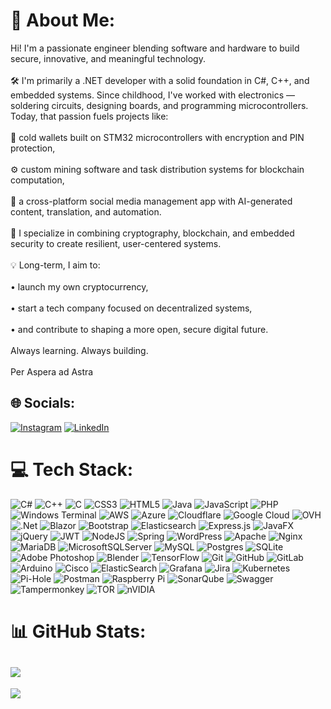 # 💫 About Me:
Hi! I'm a passionate engineer blending software and hardware to build secure, innovative, and meaningful technology.<br><br>🛠️ I'm primarily a .NET developer with a solid foundation in C#, C++, and embedded systems. Since childhood, I've worked with electronics — soldering circuits, designing boards, and programming microcontrollers.<br>Today, that passion fuels projects like:<br><br>    🧊 cold wallets built on STM32 microcontrollers with encryption and PIN protection,<br><br>    ⚙️ custom mining software and task distribution systems for blockchain computation,<br><br>    📲 a cross-platform social media management app with AI-generated content, translation, and automation.<br><br>🔐 I specialize in combining cryptography, blockchain, and embedded security to create resilient, user-centered systems.<br><br>💡 Long-term, I aim to:<br><br>    • launch my own cryptocurrency,<br><br>    • start a tech company focused on decentralized systems,<br><br>    • and contribute to shaping a more open, secure digital future.<br><br>Always learning. Always building.<br><br>Per Aspera ad Astra


## 🌐 Socials:
[![Instagram](https://img.shields.io/badge/Instagram-%23E4405F.svg?logo=Instagram&logoColor=white)](https://instagram.com/whereishirus) [![LinkedIn](https://img.shields.io/badge/LinkedIn-%230077B5.svg?logo=linkedin&logoColor=white)](https://linkedin.com/in/hirus00107) 

# 💻 Tech Stack:
![C#](https://img.shields.io/badge/c%23-%23239120.svg?style=flat&logo=csharp&logoColor=white) ![C++](https://img.shields.io/badge/c++-%2300599C.svg?style=flat&logo=c%2B%2B&logoColor=white) ![C](https://img.shields.io/badge/c-%2300599C.svg?style=flat&logo=c&logoColor=white) ![CSS3](https://img.shields.io/badge/css3-%231572B6.svg?style=flat&logo=css3&logoColor=white) ![HTML5](https://img.shields.io/badge/html5-%23E34F26.svg?style=flat&logo=html5&logoColor=white) ![Java](https://img.shields.io/badge/java-%23ED8B00.svg?style=flat&logo=openjdk&logoColor=white) ![JavaScript](https://img.shields.io/badge/javascript-%23323330.svg?style=flat&logo=javascript&logoColor=%23F7DF1E) ![PHP](https://img.shields.io/badge/php-%23777BB4.svg?style=flat&logo=php&logoColor=white) ![Windows Terminal](https://img.shields.io/badge/Windows%20Terminal-%234D4D4D.svg?style=flat&logo=windows-terminal&logoColor=white) ![AWS](https://img.shields.io/badge/AWS-%23FF9900.svg?style=flat&logo=amazon-aws&logoColor=white) ![Azure](https://img.shields.io/badge/azure-%230072C6.svg?style=flat&logo=microsoftazure&logoColor=white) ![Cloudflare](https://img.shields.io/badge/Cloudflare-F38020?style=flat&logo=Cloudflare&logoColor=white) ![Google Cloud](https://img.shields.io/badge/GoogleCloud-%234285F4.svg?style=flat&logo=google-cloud&logoColor=white) ![OVH](https://img.shields.io/badge/ovh-%23123F6D.svg?style=flat&logo=ovh&logoColor=#123F6D) ![.Net](https://img.shields.io/badge/.NET-5C2D91?style=flat&logo=.net&logoColor=white) ![Blazor](https://img.shields.io/badge/blazor-%235C2D91.svg?style=flat&logo=blazor&logoColor=white) ![Bootstrap](https://img.shields.io/badge/bootstrap-%238511FA.svg?style=flat&logo=bootstrap&logoColor=white) ![Elasticsearch](https://img.shields.io/badge/elasticsearch-%230377CC.svg?style=flat&logo=elasticsearch&logoColor=white) ![Express.js](https://img.shields.io/badge/express.js-%23404d59.svg?style=flat&logo=express&logoColor=%2361DAFB) ![JavaFX](https://img.shields.io/badge/javafx-%23FF0000.svg?style=flat&logo=javafx&logoColor=white) ![jQuery](https://img.shields.io/badge/jquery-%230769AD.svg?style=flat&logo=jquery&logoColor=white) ![JWT](https://img.shields.io/badge/JWT-black?style=flat&logo=JSON%20web%20tokens) ![NodeJS](https://img.shields.io/badge/node.js-6DA55F?style=flat&logo=node.js&logoColor=white) ![Spring](https://img.shields.io/badge/spring-%236DB33F.svg?style=flat&logo=spring&logoColor=white) ![WordPress](https://img.shields.io/badge/WordPress-%23117AC9.svg?style=flat&logo=WordPress&logoColor=white) ![Apache](https://img.shields.io/badge/apache-%23D42029.svg?style=flat&logo=apache&logoColor=white) ![Nginx](https://img.shields.io/badge/nginx-%23009639.svg?style=flat&logo=nginx&logoColor=white) ![MariaDB](https://img.shields.io/badge/MariaDB-003545?style=flat&logo=mariadb&logoColor=white) ![MicrosoftSQLServer](https://img.shields.io/badge/Microsoft%20SQL%20Server-CC2927?style=flat&logo=microsoft%20sql%20server&logoColor=white) ![MySQL](https://img.shields.io/badge/mysql-4479A1.svg?style=flat&logo=mysql&logoColor=white) ![Postgres](https://img.shields.io/badge/postgres-%23316192.svg?style=flat&logo=postgresql&logoColor=white) ![SQLite](https://img.shields.io/badge/sqlite-%2307405e.svg?style=flat&logo=sqlite&logoColor=white) ![Adobe Photoshop](https://img.shields.io/badge/adobe%20photoshop-%2331A8FF.svg?style=flat&logo=adobe%20photoshop&logoColor=white) ![Blender](https://img.shields.io/badge/blender-%23F5792A.svg?style=flat&logo=blender&logoColor=white) ![TensorFlow](https://img.shields.io/badge/TensorFlow-%23FF6F00.svg?style=flat&logo=TensorFlow&logoColor=white) ![Git](https://img.shields.io/badge/git-%23F05033.svg?style=flat&logo=git&logoColor=white) ![GitHub](https://img.shields.io/badge/github-%23121011.svg?style=flat&logo=github&logoColor=white) ![GitLab](https://img.shields.io/badge/gitlab-%23181717.svg?style=flat&logo=gitlab&logoColor=white) ![Arduino](https://img.shields.io/badge/-Arduino-00979D?style=flat&logo=Arduino&logoColor=white) ![Cisco](https://img.shields.io/badge/cisco-%23049fd9.svg?style=flat&logo=cisco&logoColor=black) ![ElasticSearch](https://img.shields.io/badge/-ElasticSearch-005571?style=flat&logo=elasticsearch) ![Grafana](https://img.shields.io/badge/grafana-%23F46800.svg?style=flat&logo=grafana&logoColor=white) ![Jira](https://img.shields.io/badge/jira-%230A0FFF.svg?style=flat&logo=jira&logoColor=white) ![Kubernetes](https://img.shields.io/badge/kubernetes-%23326ce5.svg?style=flat&logo=kubernetes&logoColor=white) ![Pi-Hole](https://img.shields.io/badge/pihole-%2396060C.svg?style=flat&logo=pi-hole&logoColor=white) ![Postman](https://img.shields.io/badge/Postman-FF6C37?style=flat&logo=postman&logoColor=white) ![Raspberry Pi](https://img.shields.io/badge/-Raspberry_Pi-C51A4A?style=flat&logo=Raspberry-Pi) ![SonarQube](https://img.shields.io/badge/SonarQube-black?style=flat&logo=sonarqube&logoColor=4E9BCD) ![Swagger](https://img.shields.io/badge/-Swagger-%23Clojure?style=flat&logo=swagger&logoColor=white) ![Tampermonkey](https://img.shields.io/badge/tampermonkey-%2300485B.svg?style=flat&logo=tampermonkey&logoColor=white) ![TOR](https://img.shields.io/badge/tor-%237E4798.svg?style=flat&logo=tor-project&logoColor=white) ![nVIDIA](https://img.shields.io/badge/nVIDIA-%2376B900.svg?style=flat&logo=nVIDIA&logoColor=white)
# 📊 GitHub Stats:
![](https://nirzak-streak-stats.vercel.app/?user=HIRUS00107&theme=dark&hide_border=false)<br/>
---
[![](https://visitcount.itsvg.in/api?id=HIRUS00107&icon=0&color=0)](https://visitcount.itsvg.in)

<!-- Proudly created with GPRM ( https://gprm.itsvg.in ) -->
